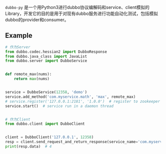 `dubbo-py` 是一个用Python3进行dubbo协议编解码和service、client模拟的Library，开发它的目的是用于对现有dubbo服务进行功能自动化测试，包括模拟dubbo的provider和consumer。

## Example

```python
# 作为Server
from dubbo.codec.hessian2 import DubboResponse
from dubbo.java_class import JavaList
from dubbo.server import DubboService


def remote_max(nums):
    return max(nums)


service = DubboService(12358, 'demo')
service.add_method('com.myservice.math', 'max', remote_max)
# service.register('127.0.0.1:2181', '1.0.0')  # register to zookeeper
service.start()  # service run in a daemon thread


# 作为Client
from dubbo.client import DubboClient


client = DubboClient('127.0.0.1', 12358)
resp = client.send_request_and_return_response(service_name='com.myservice.math', method_name='max', args=[[1, 2, 3, 4]])
print(resp.data)  # 4
```
